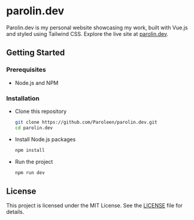 # parolin.dev

Parolin.dev is my personal website showcasing my work, built with Vue.js and styled using Tailwind CSS. Explore the live site at [parolin.dev](https://parolin.dev).

## Getting Started

### Prerequisites

- Node.js and NPM

### Installation

- Clone this repository

  ```bash
  git clone https://github.com/Paroleen/parolin.dev.git
  cd parolin.dev
  ```

- Install Node.js packages

  ```bash
  npm install
  ```

- Run the project

  ```bash
  npm run dev
  ```

## License

This project is licensed under the MIT License. See the [LICENSE](https://github.com/Paroleen/parolin.dev/blob/main/LICENSE) file for details.
